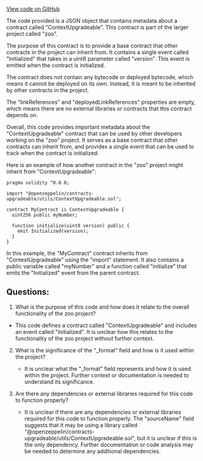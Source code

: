 [View code on GitHub](zoo-labs/zoo/blob/master/contracts/artifacts/@openzeppelin/contracts-upgradeable/utils/ContextUpgradeable.sol/ContextUpgradeable.json)

The code provided is a JSON object that contains metadata about a contract called "ContextUpgradeable". This contract is part of the larger project called "zoo". 

The purpose of this contract is to provide a base contract that other contracts in the project can inherit from. It contains a single event called "Initialized" that takes in a uint8 parameter called "version". This event is emitted when the contract is initialized. 

The contract does not contain any bytecode or deployed bytecode, which means it cannot be deployed on its own. Instead, it is meant to be inherited by other contracts in the project. 

The "linkReferences" and "deployedLinkReferences" properties are empty, which means there are no external libraries or contracts that this contract depends on. 

Overall, this code provides important metadata about the "ContextUpgradeable" contract that can be used by other developers working on the "zoo" project. It serves as a base contract that other contracts can inherit from, and provides a single event that can be used to track when the contract is initialized. 

Here is an example of how another contract in the "zoo" project might inherit from "ContextUpgradeable":

```
pragma solidity ^0.8.0;

import "@openzeppelin/contracts-upgradeable/utils/ContextUpgradeable.sol";

contract MyContract is ContextUpgradeable {
  uint256 public myNumber;

  function initialize(uint8 version) public {
    emit Initialized(version);
  }
}
```

In this example, the "MyContract" contract inherits from "ContextUpgradeable" using the "import" statement. It also contains a public variable called "myNumber" and a function called "initialize" that emits the "Initialized" event from the parent contract.
## Questions: 
 1. What is the purpose of this code and how does it relate to the overall functionality of the zoo project?
   - This code defines a contract called "ContextUpgradeable" and includes an event called "Initialized". It is unclear how this relates to the functionality of the zoo project without further context.

2. What is the significance of the "_format" field and how is it used within the project?
   - It is unclear what the "_format" field represents and how it is used within the project. Further context or documentation is needed to understand its significance.

3. Are there any dependencies or external libraries required for this code to function properly?
   - It is unclear if there are any dependencies or external libraries required for this code to function properly. The "sourceName" field suggests that it may be using a library called "@openzeppelin/contracts-upgradeable/utils/ContextUpgradeable.sol", but it is unclear if this is the only dependency. Further documentation or code analysis may be needed to determine any additional dependencies.